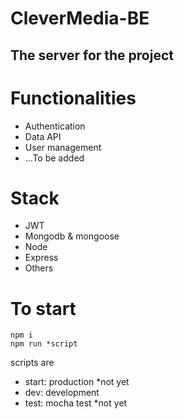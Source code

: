# CleverMedia-BE
## The server for the project
# Functionalities
- Authentication
- Data API
- User management
- ...To be added

# Stack
- JWT
- Mongodb & mongoose
- Node
- Express
- Others

# To start
```node
npm i
npm run *script
```
scripts are
- start: production *not yet
- dev: development
- test: mocha test *not yet
